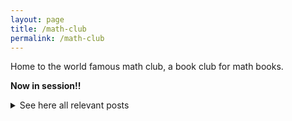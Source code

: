 ```yaml
---
layout: page
title: /math-club
permalink: /math-club
---
```


Home to the world famous math club, a book club for math books.

__Now in session!!__

<details><summary>See here all relevant posts</summary>
<ul>
  {% for post in site.categories.math-club %}
    {% if post.url %}
        <li><a href="{{ post.url }}">{{ post.title }}</a></li>
    {% endif %}
  {% endfor %}
</ul>
